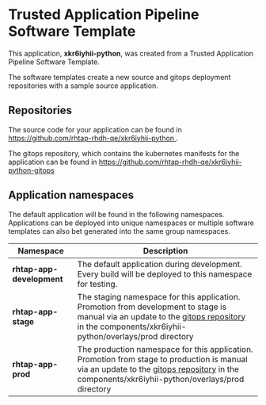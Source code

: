 # Trusted Application Pipeline Software Template

This application, **xkr6iyhii-python**, was created from a Trusted Application Pipeline Software Template.

The software templates create a new source and gitops deployment repositories with a sample source application. 

## Repositories

The source code for your application can be found in [https://github.com/rhtap-rhdh-qe/xkr6iyhii-python ](https://github.com/rhtap-rhdh-qe/xkr6iyhii-python ).
 
The gitops repository, which contains the kubernetes manifests for the application can be found in 
[https://github.com/rhtap-rhdh-qe/xkr6iyhii-python-gitops ](https://github.com/rhtap-rhdh-qe/xkr6iyhii-python-gitops ) 

## Application namespaces 

The default application will be found in the following namespaces. Applications can be deployed into unique namespaces or multiple software templates can also bet generated into the same group namespaces.  

|  Namespace   |  Description   |  
| -------- | -------- |   
| **rhtap-app-development** | The default application during development. Every build will be deployed to this namespace for testing. | 
| **rhtap-app-stage** | The staging namespace for this application. Promotion from development to stage is manual via an update to the [gitops repository](https://github.com/rhtap-rhdh-qe/xkr6iyhii-python-gitops ) in the components/xkr6iyhii-python/overlays/prod directory |  
| **rhtap-app-prod** | The production namespace for this application. Promotion from stage to production is manual via an update to the [gitops repository](https://github.com/rhtap-rhdh-qe/xkr6iyhii-python-gitops ) in the components/xkr6iyhii-python/overlays/prod directory | 